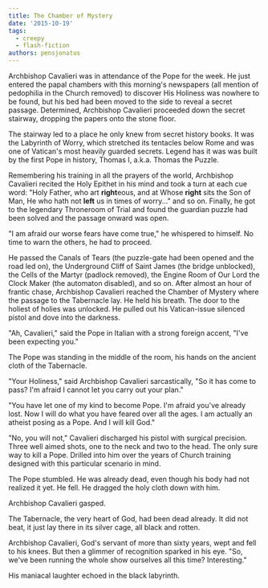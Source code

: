 ```yaml
---
title: The Chamber of Mystery
date: '2015-10-19'
tags:
  - creepy
  - flash-fiction
authors: pensjonatus
---
```


Archbishop Cavalieri was in attendance of the Pope for the week. He just entered
the papal chambers with this morning's newspapers (all mention of pedophilia in
the Church removed) to discover His Holiness was nowhere to be found, but his
bed had been moved to the side to reveal a secret passage. Determined,
Archbishop Cavalieri proceeded down the secret stairway, dropping the papers
onto the stone floor.

<!-- truncate -->

The stairway led to a place he only knew from secret history books. It was the
Labyrinth of Worry, which stretched its tentacles below Rome and was one of
Vatican's most heavily guarded secrets. Legend has it was was built by the first
Pope in history, Thomas I, a.k.a. Thomas the Puzzle.

Remembering his training in all the prayers of the world, Archbishop Cavalieri
recited the Holy Epithet in his mind and took a turn at each cue word: "Holy
Father, who art **right**eous, and at Whose **right** sits the Son of Man, He
who hath not **left** us in times of worry..." and so on. Finally, he got to the
legendary Throneroom of Trial and found the guardian puzzle had been solved and
the passage onward was open.

"I am afraid our worse fears have come true," he whispered to himself. No time
to warn the others, he had to proceed.

He passed the Canals of Tears (the puzzle-gate had been opened and the road led
on), the Underground Cliff of Saint James (the bridge unblocked), the Cells of
the Martyr (padlock removed), the Engine Room of Our Lord the Clock Maker (the
automaton disabled), and so on. After almost an hour of frantic chase,
Archbishop Cavalieri reached the Chamber of Mystery where the passage to the
Tabernacle lay. He held his breath. The door to the holiest of holies was
unlocked. He pulled out his Vatican-issue silenced pistol and dove into the
darkness.

"Ah, Cavalieri," said the Pope in Italian with a strong foreign accent, "I've
been expecting you."

The Pope was standing in the middle of the room, his hands on the ancient cloth
of the Tabernacle.

"Your Holiness," said Archbishop Cavalieri sarcastically, "So it has come to
pass? I'm afraid I cannot let you carry out your plan."

"You have let one of my kind to become Pope. I'm afraid you've already lost. Now
I will do what you have feared over all the ages. I am actually an atheist
posing as a Pope. And I will kill God."

"No, you will not," Cavalieri discharged his pistol with surgical precision.
Three well aimed shots, one to the neck and two to the head. The only sure way
to kill a Pope. Drilled into him over the years of Church training designed with
this particular scenario in mind.

The Pope stumbled. He was already dead, even though his body had not realized it
yet. He fell. He dragged the holy cloth down with him.

Archbishop Cavalieri gasped.

The Tabernacle, the very heart of God, had been dead already. It did not beat,
it just lay there in its silver cage, all black and rotten.

Archbishop Cavalieri, God's servant of more than sixty years, wept and fell to
his knees. But then a glimmer of recognition sparked in his eye. "So, we've been
running the whole show ourselves all this time? Interesting."

His maniacal laughter echoed in the black labyrinth.

